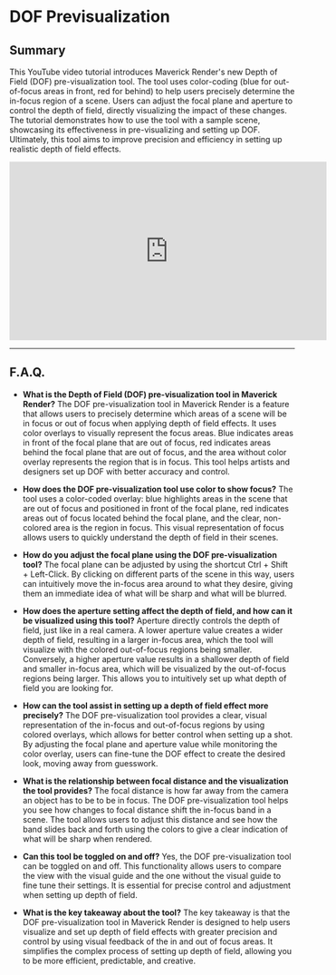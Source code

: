# DOF Previsualization

## Summary

This YouTube video tutorial introduces Maverick Render's new Depth of Field (DOF) pre-visualization tool. The tool uses color-coding (blue for out-of-focus areas in front, red for behind) to help users precisely determine the in-focus region of a scene. Users can adjust the focal plane and aperture to control the depth of field, directly visualizing the impact of these changes. The tutorial demonstrates how to use the tool with a sample scene, showcasing its effectiveness in pre-visualizing and setting up DOF. Ultimately, this tool aims to improve precision and efficiency in setting up realistic depth of field effects.

<iframe width="560" height="315" src="https://www.youtube.com/embed/hX8CiTlX7EY?si=nGkn-CPeQF5jJZC8" title="YouTube video player" frameborder="0" allow="accelerometer; autoplay; clipboard-write; encrypted-media; gyroscope; picture-in-picture; web-share" referrerpolicy="strict-origin-when-cross-origin" allowfullscreen></iframe>

---

## F.A.Q.

- **What is the Depth of Field (DOF) pre-visualization tool in Maverick Render?**
The DOF pre-visualization tool in Maverick Render is a feature that allows users to precisely determine which areas of a scene will be in focus or out of focus when applying depth of field effects. It uses color overlays to visually represent the focus areas. Blue indicates areas in front of the focal plane that are out of focus, red indicates areas behind the focal plane that are out of focus, and the area without color overlay represents the region that is in focus. This tool helps artists and designers set up DOF with better accuracy and control.

- **How does the DOF pre-visualization tool use color to show focus?**
The tool uses a color-coded overlay: blue highlights areas in the scene that are out of focus and positioned in front of the focal plane, red indicates areas out of focus located behind the focal plane, and the clear, non-colored area is the region in focus. This visual representation of focus allows users to quickly understand the depth of field in their scenes.

- **How do you adjust the focal plane using the DOF pre-visualization tool?**
The focal plane can be adjusted by using the shortcut Ctrl + Shift + Left-Click. By clicking on different parts of the scene in this way, users can intuitively move the in-focus area around to what they desire, giving them an immediate idea of what will be sharp and what will be blurred.

- **How does the aperture setting affect the depth of field, and how can it be visualized using this tool?**
Aperture directly controls the depth of field, just like in a real camera. A lower aperture value creates a wider depth of field, resulting in a larger in-focus area, which the tool will visualize with the colored out-of-focus regions being smaller. Conversely, a higher aperture value results in a shallower depth of field and smaller in-focus area, which will be visualized by the out-of-focus regions being larger. This allows you to intuitively set up what depth of field you are looking for.

- **How can the tool assist in setting up a depth of field effect more precisely?**
The DOF pre-visualization tool provides a clear, visual representation of the in-focus and out-of-focus regions by using colored overlays, which allows for better control when setting up a shot. By adjusting the focal plane and aperture value while monitoring the color overlay, users can fine-tune the DOF effect to create the desired look, moving away from guesswork.

- **What is the relationship between focal distance and the visualization the tool provides?**
The focal distance is how far away from the camera an object has to be to be in focus. The DOF pre-visualization tool helps you see how changes to focal distance shift the in-focus band in a scene. The tool allows users to adjust this distance and see how the band slides back and forth using the colors to give a clear indication of what will be sharp when rendered.

- **Can this tool be toggled on and off?**
Yes, the DOF pre-visualization tool can be toggled on and off. This functionality allows users to compare the view with the visual guide and the one without the visual guide to fine tune their settings. It is essential for precise control and adjustment when setting up depth of field.

- **What is the key takeaway about the tool?**
The key takeaway is that the DOF pre-visualization tool in Maverick Render is designed to help users visualize and set up depth of field effects with greater precision and control by using visual feedback of the in and out of focus areas. It simplifies the complex process of setting up depth of field, allowing you to be more efficient, predictable, and creative.